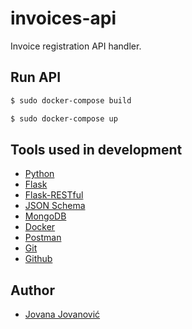 # invoices-api
Invoice registration API handler. 

## Run API

```bash
$ sudo docker-compose build

$ sudo docker-compose up
```

## Tools used in development

- [Python](https://docs.python.org/3.9/)
- [Flask](https://flask.palletsprojects.com/en/2.0.x/)
- [Flask-RESTful](https://flask-restful.readthedocs.io/en/latest/)
- [JSON Schema](https://json-schema.org/)
- [MongoDB](https://www.mongodb.com/)
- [Docker](https://www.docker.com/)
- [Postman](https://www.postman.com/)
- [Git](https://git-scm.com/)
- [Github](https://github.com/)

## Author

- [Jovana Jovanović](https://github.com/jjovana314/)